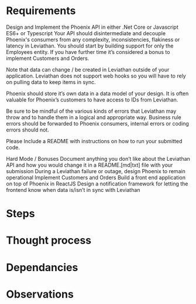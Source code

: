 # Requirements
Design and Implement the Phoenix API in either .Net Core or Javascript ES6+ or Typescript
Your API should disintermediate and decouple Phoenix's consumers from any complexity, inconsistencies, flakiness or latency in Leviathan.
You should start by building support for only the Employees entity.  If you have further time it’s considered a bonus to implement Customers and Orders.

Note that data can change / be created in Leviathan outside of your application. Leviathan does not support web hooks so you will have to rely on pulling data to keep items in sync. 


Phoenix should store it’s own data in a data model of your design.  It is often valuable for Phoenix’s customers to have access to IDs from Leviathan.


Be sure to be mindful of the various kinds of errors that Leviathan may throw and to handle them in a logical and appropriate way.  Business rule errors should be forwarded to Phoenix consumers, internal errors or coding errors should not.

Please Include a README with instructions on how to run your submitted code.

Hard Mode / Bonuses
Document anything you don’t like about the Leviathan API and how you would change it in a README.[md|txt] file with your submission
During a Leviathan failure or outage, design Phoenix to remain operational
Implement Customers and Orders
Build a front end application on top of Phoenix in ReactJS
Design a notification framework for letting the frontend know when data is/isn’t in sync with Leviathan


# Steps


# Thought process

# Dependancies

# Observations